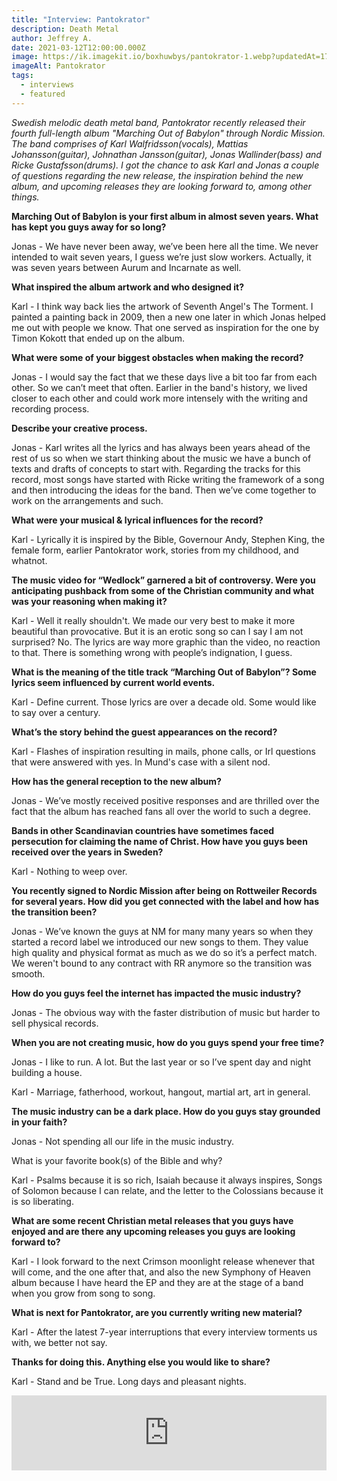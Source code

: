 ```yaml
---
title: "Interview: Pantokrator"
description: Death Metal
author: Jeffrey A.
date: 2021-03-12T12:00:00.000Z
image: https://ik.imagekit.io/boxhuwbys/pantokrator-1.webp?updatedAt=1728899957763
imageAlt: Pantokrator
tags:
  - interviews
  - featured
---
```

*Swedish melodic death metal band, Pantokrator recently released their fourth full-length album "Marching Out of Babylon" through Nordic Mission. The band comprises of Karl Walfridsson(vocals), Mattias Johansson(guitar), Johnathan Jansson(guitar), Jonas Wallinder(bass) and Ricke Gustafsson(drums). I got the chance to ask Karl and Jonas a couple of questions regarding the new release, the inspiration behind the new album, and upcoming releases they are looking forward to, among other things.*



**Marching Out of Babylon is your first album in almost seven years. What has kept you guys away for so long?**



Jonas - We have never been away, we’ve been here all the time. We never intended to wait seven years, I guess we’re just slow workers. Actually, it was seven years between Aurum and Incarnate as well.



**What inspired the album artwork and who designed it?**



Karl - I think way back lies the artwork of Seventh Angel's The Torment. I painted a painting back in 2009, then a new one later in which Jonas helped me out with people we know. That one served as inspiration for the one by Timon Kokott that ended up on the album.



**What were some of your biggest obstacles when making the record?**



Jonas - I would say the fact that we these days live a bit too far from each other. So we can’t meet that often. Earlier in the band's history, we lived closer to each other and could work more intensely with the writing and recording process.



**Describe your creative process.**



Jonas - Karl writes all the lyrics and has always been years ahead of the rest of us so when we start thinking about the music we have a bunch of texts and drafts of concepts to start with. Regarding the tracks for this record, most songs have started with Ricke writing the framework of a song and then introducing the ideas for the band. Then we’ve come together to work on the arrangements and such.



**What were your musical & lyrical influences for the record?**



Karl - Lyrically it is inspired by the Bible, Governour Andy, Stephen King, the female form, earlier Pantokrator work, stories from my childhood, and whatnot.



**The music video for “Wedlock” garnered a bit of controversy. Were you anticipating pushback from some of the Christian community and what was your reasoning when making it?**



Karl - Well it really shouldn't. We made our very best to make it more beautiful than provocative. But it is an erotic song so can I say I am not surprised? No. The lyrics are way more graphic than the video, no reaction to that. There is something wrong with people’s indignation, I guess.



**What is the meaning of the title track “Marching Out of Babylon”? Some lyrics seem influenced by current world events.**



Karl - Define current. Those lyrics are over a decade old. Some would like to say over a century.



**What’s the story behind the guest appearances on the record?**



Karl - Flashes of inspiration resulting in mails, phone calls, or Irl questions that were answered with yes. In Mund's case with a silent nod.



**How has the general reception to the new album?**



Jonas - We’ve mostly received positive responses and are thrilled over the fact that the album has reached fans all over the world to such a degree.



**Bands in other Scandinavian countries have sometimes faced persecution for claiming the name of Christ. How have you guys been received over the years in Sweden?**



Karl - Nothing to weep over.



**You recently signed to Nordic Mission after being on Rottweiler Records for several years. How did you get connected with the label and how has the transition been?**



Jonas - We’ve known the guys at NM for many many years so when they started a record label we introduced our new songs to them. They value high quality and physical format as much as we do so it’s a perfect match. We weren't bound to any contract with RR anymore so the transition was smooth.



**How do you guys feel the internet has impacted the music industry?**



Jonas - The obvious way with the faster distribution of music but harder to sell physical records.



**When you are not creating music, how do you guys spend your free time?**



Jonas - I like to run. A lot. But the last year or so I’ve spent day and night building a house.



Karl - Marriage, fatherhood, workout, hangout, martial art, art in general.



**The music industry can be a dark place. How do you guys stay grounded in your faith?**



Jonas - Not spending all our life in the music industry.



What is your favorite book(s) of the Bible and why?



Karl - Psalms because it is so rich, Isaiah because it always inspires, Songs of Solomon because I can relate, and the letter to the Colossians because it is so liberating.



**What are some recent Christian metal releases that you guys have enjoyed and are there any upcoming releases you guys are looking forward to?**



Karl - I look forward to the next Crimson moonlight release whenever that will come, and the one after that, and also the new Symphony of Heaven album because I have heard the EP and they are at the stage of a band when you grow from song to song.



**What is next for Pantokrator, are you currently writing new material?**



Karl - After the latest 7-year interruptions that every interview torments us with, we better not say.



**Thanks for doing this. Anything else you would like to share?**



Karl - Stand and be True. Long days and pleasant nights.



<iframe style="border: 0; width: 100%; height: 120px;" src="https://bandcamp.com/EmbeddedPlayer/album=2394117014/size=large/bgcol=333333/linkcol=0f91ff/tracklist=false/artwork=small/transparent=true/" seamless><a href="https://officialpantokrator.bandcamp.com/album/marching-out-of-babylon-3">MARCHING OUT OF BABYLON by PANTOKRATOR</a></iframe>

